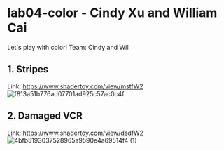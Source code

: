 # lab04-color - Cindy Xu and William Cai
Let's play with color! Team: Cindy and Will

## 1. Stripes
Link: https://www.shadertoy.com/view/mstfW2
![f813a51b776ad07701ad925c57ac0c4f](https://user-images.githubusercontent.com/1758825/192643224-503d1e99-dd27-40fd-9f6c-cd0bc4355703.gif)

## 2. Damaged VCR
Link: https://www.shadertoy.com/view/dsdfW2
![4bfb5193037528965a9590e4a69514f4 (1)](https://user-images.githubusercontent.com/1758825/192655484-1fcef422-b611-48ea-a7ab-f1a7de8f3fb1.gif)
